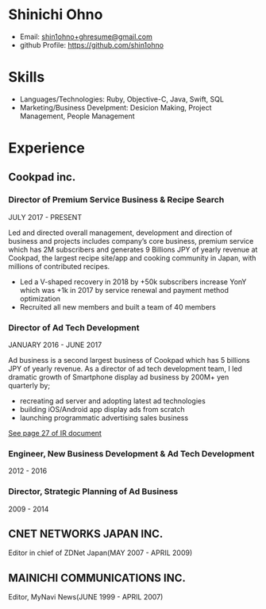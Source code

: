 # Shinichi Ohno

- Email: shin1ohno+ghresume@gmail.com
- github Profile: https://github.com/shin1ohno

# Skills

- Languages/Technologies: Ruby, Objective-C, Java, Swift, SQL
- Marketing/Business Develpment: Desicion Making, Project Management,  People Management

# Experience

## Cookpad inc.

### Director of Premium Service Business & Recipe Search

JULY 2017 - PRESENT

Led and directed overall management, development and direction of business and projects includes company’s core business, premium service which has 2M subscribers and generates 9 Billions JPY of yearly revenue at Cookpad, the largest recipe site/app and cooking community in Japan, with millions of contributed recipes. 

- Led a V-shaped recovery in 2018 by +50k subscribers increase YonY which was +1k in 2017 by service renewal and payment method optimization
- Recruited all new members and built a team of 40 members

### Director of Ad Tech Development

JANUARY  2016 - JUNE 2017

Ad business is a second largest business of Cookpad which has 5 billions  JPY of yearly revenue. As a director of ad tech development team,  I led dramatic growth of Smartphone display ad business by 200M+ yen quarterly by;

- recreating ad server and adopting latest ad technologies
- building iOS/Android app display ads from scratch
- launching programmatic advertising sales business

[See page 27 of IR document](https://pdf.irpocket.com/C2193/Wc5N/Cdi4/Rx1y.pdf)

### Engineer, New Business Development & Ad Tech Development

2012 - 2016

### Director, Strategic Planning of Ad Business

2009 - 2014

## CNET NETWORKS JAPAN INC.

Editor in chief of ZDNet Japan(MAY 2007 - APRIL 2009)

## MAINICHI COMMUNICATIONS INC.

Editor, MyNavi News(JUNE 1999 - APRIL 2007)
